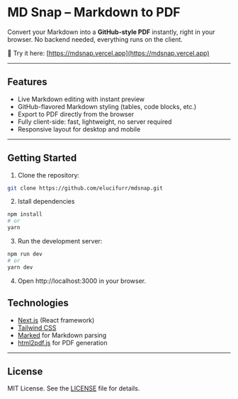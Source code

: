 # MD Snap – Markdown to PDF

Convert your Markdown into a **GitHub-style PDF** instantly, right in your browser. No backend needed, everything runs on the client.

🚀 Try it here: [https://mdsnap.vercel.app](https://mdsnap.vercel.app)

---

## Features

- Live Markdown editing with instant preview
- GitHub-flavored Markdown styling (tables, code blocks, etc.)
- Export to PDF directly from the browser
- Fully client-side: fast, lightweight, no server required
- Responsive layout for desktop and mobile

---

## Getting Started

1. Clone the repository:

```bash
git clone https://github.com/elucifurr/mdsnap.git
```

2. Istall dependencies

```bash
npm install
# or
yarn
```

3. Run the development server:

```bash
npm run dev
# or
yarn dev
```

4. Open http://localhost:3000 in your browser.

## Technologies

- [Next.js](https://nextjs.org/) (React framework)
- [Tailwind CSS](https://tailwindcss.com/)
- [Marked](https://marked.js.org/) for Markdown parsing
- [html2pdf.js](https://github.com/eKoopmans/html2pdf) for PDF generation

---

## License

MIT License. See the [LICENSE](./LICENSE) file for details.